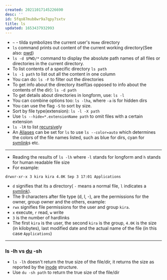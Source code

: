 ```yaml
---
created: 20211017145226690
desc: ''
id: 5fqo87mub8wr9a7qpy7sxtv
title: ls
updated: 1653437932993
---
```

   
   
- `~` - tilda symbolizes the current user's `Home` directory   
- `ls` command prints out content of the current working directory(See also: [pwd](../devlog/pwd.md))   
- `ls -d $PWD/*` command to display the absolute path names of all files or directories in the current directory.   
- To list contents of a specific directory `ls path`   
- `ls -1 path` to list out all the content in one column   
- You can do: `ls -F` to filter out the directories   
- To get info about the directory itself(as opposed to info about the contents of the dir): `ls -d path`   
- To get details about directories in longform, use: `ls -l`   
- You can combine options too: `ls -lha`, where `-a` is for hidden dirs   
- You can use the flag `-S` to sort by size.   
- Sort by file type(extension): `ls -l -X path`   
- Use `ls --hide=*.extensionName path` to omit files with a certain extension   
- `ls -lR` to list [recursive](/not_created.md)ly   
- An [Aliases](../devlog/aliases.md) can be set for `ls` to use `ls --color=auto` which determines the colors of the file names listed, such as blue for dirs, cyan for [symlink](../devlog/symlink.md)s etc.   
   
   
---   
   
   
- Reading the results of `ls -lh` where `-l` stands for longform and `h` stands for human readable file size   
- For example:   
   
`drwxr-xr-x 3 kira kira 4.0K Sep 3 17:01 Applications`   
   
   
- `d` signifies that its a directory( `-` means a normal file, `l` indicates a [symlink](../devlog/symlink.md)).   
- The 9 characters after file type (d, l, -), are the permissions for the owner, group owner and the others, example:   
- `rwx` signifies file permissions for the user and group `kira`.   
- `x` execute, `r` read, `w` write   
- `3` is the number of hardlinks   
- The first `kira` is the user, the second `kira` is the group, `4.0K` is the size (in kilobytes), last modified date and the actual name of the file (in this case `Applications`)   
   
   
---   
   
### ls -lh vs [du](../devlog/du.md) -sh   
   
   
- `ls -lh` doesn't return the true size of the file/dir, it returns the size as reported by the [inode](../devlog/inode.md) structure.   
- Use `du -sh path` to return the true size of the file/dir